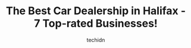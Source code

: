 ---
layout: ampstory
image: https://i0.wp.com/?resize=640,853
author: techidn
featured: false
description: Halifax, Nova Scotia, Canada is a haven for Car Dealership enthusiasts, boasting an impressive array of 7 top-notch establishments. Whether youre a seasoned connoisseur or simply curious to
title: The Best Car Dealership in Halifax - 7 Top-rated Businesses!
cover:
   title: The Best Car Dealership in Halifax - 7 Top-rated Businesses!
   subtitle: AUTO.OR.ID
   background: 

pages: 
 - layout: thirds
   top: <h1>#1 Steele Hyundai Halifax</h1>
   bottom: "<p>I am loving my new Hyundai Venue ultimate 2022 ! 😍❤️❤️❤️🥰🙏😘 I am counting blessings now. 😁✌️ This vehicle has all the newest cool features </p>"
   background: https://images.unsplash.com/photo-1630381796593-6b72c570dc43?ixlib=rb-4.0.3&ixid=MnwxMjA3fDB8MHxwaG90by1wYWdlfHx8fGVufDB8fHx8&auto=format&fit=crop&w=640&h=853&q=80
   backgroundblur: true
 - layout: thirds
   top: <h1>#2 Colonial Honda</h1>
   bottom: "<p>2657 Robie St, Halifax, NS B3K 4N9, Canada</p>"
   background: https://images.unsplash.com/photo-1619844175408-c05947985e2d?ixlib=rb-4.0.3&ixid=MnwxMjA3fDB8MHxwaG90by1wYWdlfHx8fGVufDB8fHx8&auto=format&fit=crop&w=640&h=853&q=80
   cta:
      link: https://www.auto.or.id/the-best-car-dealership-in-halifax-7-top-rated-businesses/
      text: The Best Car Dealership in Halifax - 7 Top-rated Businesses!
 - layout: thirds
   top: <h1>#3 ORegans Toyota Halifax</h1>
   bottom: "<p>3575 Kempt Rd, Halifax, NS B3K 4X6, Canada</p>"
   background: https://images.unsplash.com/photo-1511919884226-fd3cad34687c?ixlib=rb-4.0.3&ixid=MnwxMjA3fDB8MHxwaG90by1wYWdlfHx8fGVufDB8fHx8&auto=format&fit=crop&w=640&h=853&q=80
   cta:
      link: https://www.auto.or.id/the-best-car-dealership-in-halifax-7-top-rated-businesses/
      text: The Best Car Dealership in Halifax - 7 Top-rated Businesses!
 - layout: thirds
   top: <h1>#4 ORegans Chevrolet Buick GMC Cadillac</h1>
   bottom: "<p>2477 Robie St, Halifax, NS B3K 4N2, Canada</p>"
   background: https://images.unsplash.com/photo-1580014317999-e9f1936787a5?ixlib=rb-4.0.3&ixid=MnwxMjA3fDB8MHxwaG90by1wYWdlfHx8fGVufDB8fHx8&auto=format&fit=crop&w=640&h=853&q=80
   cta:
      link: https://www.auto.or.id/the-best-car-dealership-in-halifax-7-top-rated-businesses/
      text: The Best Car Dealership in Halifax - 7 Top-rated Businesses!
 - layout: thirds
   top: <h1>#5 City Mazda</h1>
   bottom: "<p>2672 Robie St, Halifax, NS B3K 4N8, Canada</p>"
   background: https://images.unsplash.com/photo-1632338940262-084177a4dd21?ixlib=rb-4.0.3&ixid=MnwxMjA3fDB8MHxwaG90by1wYWdlfHx8fGVufDB8fHx8&auto=format&fit=crop&w=640&h=853&q=80
   cta:
      link: https://www.auto.or.id/the-best-car-dealership-in-halifax-7-top-rated-businesses/
      text: The Best Car Dealership in Halifax - 7 Top-rated Businesses!
 - layout: thirds
   top: <h1>#6 ORegans Kia Halifax</h1>
   bottom: "<p>3330 Kempt Rd, Halifax, NS B3K 4X1, Canada</p>"
   background: https://images.unsplash.com/photo-1617814076231-2c58846db944?ixlib=rb-4.0.3&ixid=MnwxMjA3fDB8MHxwaG90by1wYWdlfHx8fGVufDB8fHx8&auto=format&fit=crop&w=640&h=853&q=80
   cta:
      link: https://www.auto.or.id/the-best-car-dealership-in-halifax-7-top-rated-businesses/
      text: The Best Car Dealership in Halifax - 7 Top-rated Businesses!
 - layout: thirds
   top: <h1>#7 Halifax Chrysler Dodge</h1>
   bottom: "<p>12 Lakelands Blvd, Halifax, NS B3S 1S8, Canada</p>"
   background: https://images.unsplash.com/photo-1614687153862-b0e115ebcef1?ixlib=rb-4.0.3&ixid=MnwxMjA3fDB8MHxwaG90by1wYWdlfHx8fGVufDB8fHx8&auto=format&fit=crop&w=640&h=853&q=80
   cta:
      link: https://www.auto.or.id/the-best-car-dealership-in-halifax-7-top-rated-businesses/
      text: The Best Car Dealership in Halifax - 7 Top-rated Businesses!
 - layout: thirds
   middle: Continue reading...
   background: https://images.unsplash.com/photo-1570730325943-d6cc45ec31b2?ixlib=rb-4.0.3&ixid=MnwxMjA3fDB8MHxwaG90by1wYWdlfHx8fGVufDB8fHx8&auto=format&fit=crop&w=640&h=853&q=80
   cta:
      link: https://www.auto.or.id/the-best-car-dealership-in-halifax-7-top-rated-businesses/
      text: The Best Car Dealership in Halifax - 7 Top-rated Businesses!

---